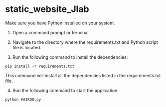 # static_website_Jlab

Make sure you have Python installed on your system.


1. Open a command prompt or terminal.

2. Navigate to the directory where the requirements.txt and Python script file is located.

3. Run the following command to install the dependencies:

`pip install -r requirements.txt`

This command will install all the dependencies listed in the requirements.txt file.

4. Run the following command to start the application:

`python FAIRDO.py`
